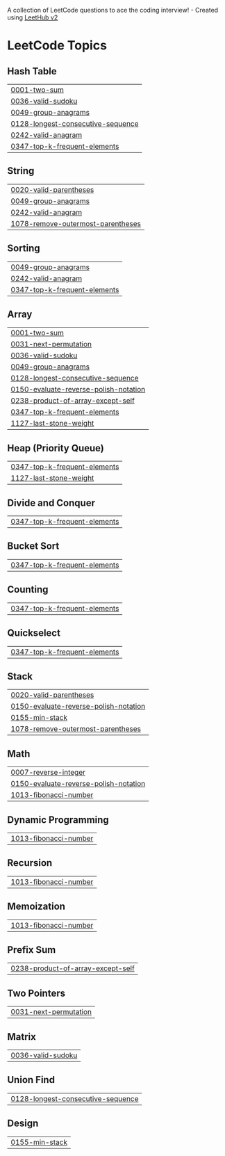 A collection of LeetCode questions to ace the coding interview! - Created using [LeetHub v2](https://github.com/arunbhardwaj/LeetHub-2.0)
<!---LeetCode Topics Start-->
# LeetCode Topics
## Hash Table
|  |
| ------- |
| [0001-two-sum](https://github.com/Namir-Khan/Leet-Code/tree/master/0001-two-sum) |
| [0036-valid-sudoku](https://github.com/Namir-Khan/Leet-Code/tree/master/0036-valid-sudoku) |
| [0049-group-anagrams](https://github.com/Namir-Khan/Leet-Code/tree/master/0049-group-anagrams) |
| [0128-longest-consecutive-sequence](https://github.com/Namir-Khan/Leet-Code/tree/master/0128-longest-consecutive-sequence) |
| [0242-valid-anagram](https://github.com/Namir-Khan/Leet-Code/tree/master/0242-valid-anagram) |
| [0347-top-k-frequent-elements](https://github.com/Namir-Khan/Leet-Code/tree/master/0347-top-k-frequent-elements) |
## String
|  |
| ------- |
| [0020-valid-parentheses](https://github.com/Namir-Khan/Leet-Code/tree/master/0020-valid-parentheses) |
| [0049-group-anagrams](https://github.com/Namir-Khan/Leet-Code/tree/master/0049-group-anagrams) |
| [0242-valid-anagram](https://github.com/Namir-Khan/Leet-Code/tree/master/0242-valid-anagram) |
| [1078-remove-outermost-parentheses](https://github.com/Namir-Khan/Leet-Code/tree/master/1078-remove-outermost-parentheses) |
## Sorting
|  |
| ------- |
| [0049-group-anagrams](https://github.com/Namir-Khan/Leet-Code/tree/master/0049-group-anagrams) |
| [0242-valid-anagram](https://github.com/Namir-Khan/Leet-Code/tree/master/0242-valid-anagram) |
| [0347-top-k-frequent-elements](https://github.com/Namir-Khan/Leet-Code/tree/master/0347-top-k-frequent-elements) |
## Array
|  |
| ------- |
| [0001-two-sum](https://github.com/Namir-Khan/Leet-Code/tree/master/0001-two-sum) |
| [0031-next-permutation](https://github.com/Namir-Khan/Leet-Code/tree/master/0031-next-permutation) |
| [0036-valid-sudoku](https://github.com/Namir-Khan/Leet-Code/tree/master/0036-valid-sudoku) |
| [0049-group-anagrams](https://github.com/Namir-Khan/Leet-Code/tree/master/0049-group-anagrams) |
| [0128-longest-consecutive-sequence](https://github.com/Namir-Khan/Leet-Code/tree/master/0128-longest-consecutive-sequence) |
| [0150-evaluate-reverse-polish-notation](https://github.com/Namir-Khan/Leet-Code/tree/master/0150-evaluate-reverse-polish-notation) |
| [0238-product-of-array-except-self](https://github.com/Namir-Khan/Leet-Code/tree/master/0238-product-of-array-except-self) |
| [0347-top-k-frequent-elements](https://github.com/Namir-Khan/Leet-Code/tree/master/0347-top-k-frequent-elements) |
| [1127-last-stone-weight](https://github.com/Namir-Khan/Leet-Code/tree/master/1127-last-stone-weight) |
## Heap (Priority Queue)
|  |
| ------- |
| [0347-top-k-frequent-elements](https://github.com/Namir-Khan/Leet-Code/tree/master/0347-top-k-frequent-elements) |
| [1127-last-stone-weight](https://github.com/Namir-Khan/Leet-Code/tree/master/1127-last-stone-weight) |
## Divide and Conquer
|  |
| ------- |
| [0347-top-k-frequent-elements](https://github.com/Namir-Khan/Leet-Code/tree/master/0347-top-k-frequent-elements) |
## Bucket Sort
|  |
| ------- |
| [0347-top-k-frequent-elements](https://github.com/Namir-Khan/Leet-Code/tree/master/0347-top-k-frequent-elements) |
## Counting
|  |
| ------- |
| [0347-top-k-frequent-elements](https://github.com/Namir-Khan/Leet-Code/tree/master/0347-top-k-frequent-elements) |
## Quickselect
|  |
| ------- |
| [0347-top-k-frequent-elements](https://github.com/Namir-Khan/Leet-Code/tree/master/0347-top-k-frequent-elements) |
## Stack
|  |
| ------- |
| [0020-valid-parentheses](https://github.com/Namir-Khan/Leet-Code/tree/master/0020-valid-parentheses) |
| [0150-evaluate-reverse-polish-notation](https://github.com/Namir-Khan/Leet-Code/tree/master/0150-evaluate-reverse-polish-notation) |
| [0155-min-stack](https://github.com/Namir-Khan/Leet-Code/tree/master/0155-min-stack) |
| [1078-remove-outermost-parentheses](https://github.com/Namir-Khan/Leet-Code/tree/master/1078-remove-outermost-parentheses) |
## Math
|  |
| ------- |
| [0007-reverse-integer](https://github.com/Namir-Khan/Leet-Code/tree/master/0007-reverse-integer) |
| [0150-evaluate-reverse-polish-notation](https://github.com/Namir-Khan/Leet-Code/tree/master/0150-evaluate-reverse-polish-notation) |
| [1013-fibonacci-number](https://github.com/Namir-Khan/Leet-Code/tree/master/1013-fibonacci-number) |
## Dynamic Programming
|  |
| ------- |
| [1013-fibonacci-number](https://github.com/Namir-Khan/Leet-Code/tree/master/1013-fibonacci-number) |
## Recursion
|  |
| ------- |
| [1013-fibonacci-number](https://github.com/Namir-Khan/Leet-Code/tree/master/1013-fibonacci-number) |
## Memoization
|  |
| ------- |
| [1013-fibonacci-number](https://github.com/Namir-Khan/Leet-Code/tree/master/1013-fibonacci-number) |
## Prefix Sum
|  |
| ------- |
| [0238-product-of-array-except-self](https://github.com/Namir-Khan/Leet-Code/tree/master/0238-product-of-array-except-self) |
## Two Pointers
|  |
| ------- |
| [0031-next-permutation](https://github.com/Namir-Khan/Leet-Code/tree/master/0031-next-permutation) |
## Matrix
|  |
| ------- |
| [0036-valid-sudoku](https://github.com/Namir-Khan/Leet-Code/tree/master/0036-valid-sudoku) |
## Union Find
|  |
| ------- |
| [0128-longest-consecutive-sequence](https://github.com/Namir-Khan/Leet-Code/tree/master/0128-longest-consecutive-sequence) |
## Design
|  |
| ------- |
| [0155-min-stack](https://github.com/Namir-Khan/Leet-Code/tree/master/0155-min-stack) |
<!---LeetCode Topics End-->